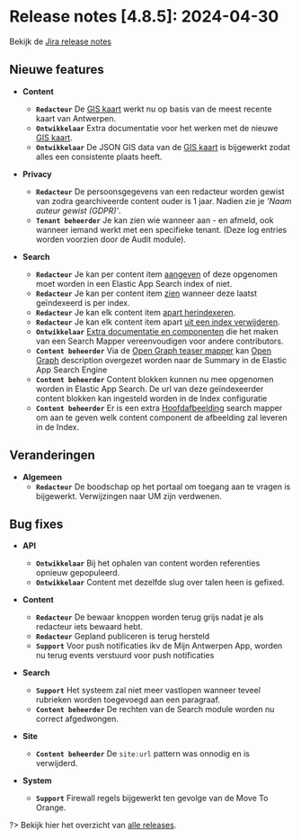 # Release notes [4.8.5]: 2024-04-30

Bekijk de [Jira release notes](https://jira.antwerpen.be/secure/ReleaseNote.jspa?projectId=14114&version=16908)

## Nieuwe features

* **Content**
  * **`Redacteur`** De [GIS kaart](/redactie/content/inrichten-cc-gis-kaart) werkt nu op basis van de meest recente kaart van Antwerpen.
  * **`Ontwikkelaar`** Extra documentatie voor het werken met de nieuwe [GIS kaart](/redactie/content/inrichten-cc-gis-kaart).
  * **`Ontwikkelaar`** De JSON GIS data van de [GIS kaart](/redactie/content/inrichten-cc-gis-kaart) is bijgewerkt zodat alles een consistente plaats heeft.

* **Privacy**
  * **`Redacteur`** De persoonsgegevens van een redacteur worden gewist van zodra gearchiveerde content ouder is 1 jaar. Nadien zie je *'Naam auteur gewist (GDPR)'*.
  * **`Tenant beheerder`** Je kan zien wie wanneer aan - en afmeld, ook wanneer iemand werkt met een specifieke tenant. (Deze log entries worden voorzien door de Audit module).
* **Search**
  * **`Redacteur`** Je kan per content item [aangeven](/redactie/content/content-beheren-search) of deze opgenomen moet worden in een Elastic App Search index of niet.
  * **`Redacteur`** Je kan per content item [zien](/redactie/content/content-beheren-search) wanneer deze laatst geïndexeerd is per index.
  * **`Redacteur`** Je kan elk content item [apart herindexeren](/redactie/content/content-beheren-search).
  * **`Redacteur`** Je kan elk content item apart [uit een index verwijderen](/redactie/content/content-beheren-search).
  * **`Ontwikkelaar`** [Extra documentatie en componenten](/modules/content/developer-guides/search-helper/index) die het maken van een Search Mapper vereenvoudigen voor andere contributors.
  * **`Content beheerder`** Via de [Open Graph teaser mapper](/redactie/content/inrichten-search-beheren?id=search-mappers) kan [Open Graph](/redactie/content/inrichten-cc-opengraph) description overgezet worden naar de Summary in de Elastic App Search Engine
  * **`Content beheerder`** Content blokken kunnen nu mee opgenomen worden in Elastic App Search. De url van deze geïndexeerder content blokken kan ingesteld worden in de Index configuratie
  * **`Content beheerder`** Er is een extra [Hoofdafbeelding](/redactie/content/inrichten-search-beheren?id=search-mappers) search mapper om aan te geven welk content component de afbeelding zal leveren in de Index.

## Veranderingen

* **Algemeen**
  * **`Redacteur`** De boodschap op het portaal om toegang aan te vragen is bijgewerkt. Verwijzingen naar UM zijn verdwenen.

## Bug fixes

* **API**
  * **`Ontwikkelaar`** Bij het ophalen van content worden referenties opnieuw gepopuleerd.
  * **`Ontwikkelaar`** Content met dezelfde slug over talen heen is gefixed.
  
* **Content**
  * **`Redacteur`** De bewaar knoppen worden terug grijs nadat je als redacteur iets bewaard hebt.
  * **`Redacteur`** Gepland publiceren is terug hersteld
  * **`Support`** Voor push notificaties ikv de Mijn Antwerpen App, worden nu terug events verstuurd voor push notificaties
  
* **Search**
  * **`Support`** Het systeem zal niet meer vastlopen wanneer teveel rubrieken worden toegevoegd aan een paragraaf.
  * **`Content beheerder`** De rechten van de Search module worden nu correct afgedwongen.

* **Site**
  * **`Content beheerder`** De `site:url` pattern was onnodig en is verwijderd.

* **System**
  * **`Support`** Firewall regels bijgewerkt ten gevolge van de Move To Orange.

?> Bekijk hier het overzicht van [alle releases](/RELEASE).
